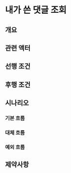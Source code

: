 # 내가 쓴 댓글 조회

## 개요

## 관련 액터

## 선행 조건

## 후행 조건

## 시나리오

### 기본 흐름

### 대체 흐름

### 예외 흐름

## 제약사항
